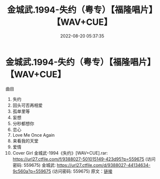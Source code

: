 ﻿---
title: 金城武.1994-失约（粤专）【福隆唱片】【WAV+CUE】
date: 2022-08-20 05:37:35
categories: WAV车载音乐、镜像
tags: 华语中文
---
# 金城武.1994-失约（粤专）【福隆唱片】【WAV+CUE】

曲目
01. 失约
02. 回头可否再相爱
03. 孤单里等
04. 妄想
05. 分秒都想你
06. 恋心
07. Love Me Once Again
08. 来看我的天堂
09. 爱情
10. Cover Girl
金城武-1994《失约》[WAV+CUE].rar: https://url27.ctfile.com/f/9388027-501015149-423d95?p=559675
(访问密码: 559675)
金城武: https://url27.ctfile.com/d/9388027-44134634-9c560a?p=559675
(访问密码: 559675)
原文：[链接](https://blog.sina.com.cn/s/blog_1647c7e7601030yyg.html)
